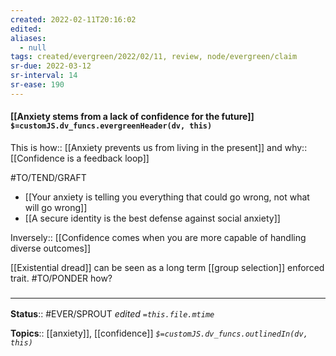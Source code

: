 ```yaml
---
created: 2022-02-11T20:16:02 
edited: 
aliases:
  - null
tags: created/evergreen/2022/02/11, review, node/evergreen/claim
sr-due: 2022-03-12
sr-interval: 14
sr-ease: 190
---
```


#### [[Anxiety stems from a lack of confidence for the future]] `$=customJS.dv_funcs.evergreenHeader(dv, this)`

This is how:: [[Anxiety prevents us from living in the present]]
and 
why:: [[Confidence is a feedback loop]]

#TO/TEND/GRAFT 
- [[Your anxiety is telling you everything that could go wrong, not what will go wrong]]
- [[A secure identity is the best defense against social anxiety]]

Inversely:: [[Confidence comes when you are more capable of handling diverse outcomes]]

[[Existential dread]] can be seen as a long term [[group selection]] enforced trait.
#TO/PONDER how?

### <hr class="footnote"/>

**Status**:: #EVER/SPROUT
*edited `=this.file.mtime`*

**Topics**:: [[anxiety]], [[confidence]]
*`$=customJS.dv_funcs.outlinedIn(dv, this)`*
